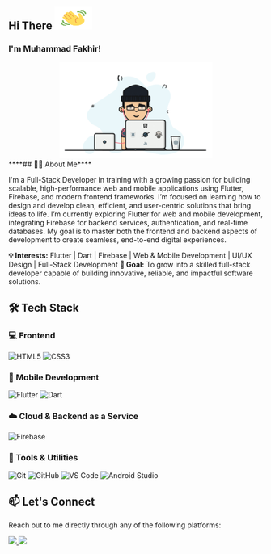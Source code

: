 <h2> Hi There 
    <img src="https://github.com/codewithowais/codewithowais/blob/master/wave.gif" 
         alt="Waving hand animated gif"
         height="45"
         width="75" />
</h2>
<h3> I'm Muhammad Fakhir!</h3>
<div align="center">
 <img src="https://github.com/codewithowais/codewithowais/blob/master/coding.gif" width="60%" loop=infinite alt="Coding Animation">
</div>
****## 👨‍💻 About Me****

I'm a Full-Stack Developer in training with a growing passion for building scalable, high-performance web and mobile applications using Flutter, Firebase, and modern frontend frameworks. I’m focused on learning how to design and develop clean, efficient, and user-centric solutions that bring ideas to life.
I’m currently exploring Flutter for web and mobile development, integrating Firebase for backend services, authentication, and real-time databases. My goal is to master both the frontend and backend aspects of development to create seamless, end-to-end digital experiences.

**💡 Interests:** Flutter | Dart | Firebase | Web & Mobile Development | UI/UX Design | Full-Stack Development
**🚀 Goal:** To grow into a skilled full-stack developer capable of building innovative, reliable, and impactful software solutions.

## 🛠 Tech Stack
### 💻 Frontend
![HTML5](https://img.shields.io/badge/-HTML5-E34F26?style=flat&logo=html5&logoColor=white)
![CSS3](https://img.shields.io/badge/-CSS3-1572B6?style=flat&logo=css3&logoColor=white)

### 📱 Mobile Development
![Flutter](https://img.shields.io/badge/-Flutter-02569B?style=flat&logo=flutter&logoColor=white)
![Dart](https://img.shields.io/badge/-Dart-0175C2?style=flat&logo=dart&logoColor=white)

### ☁️ Cloud & Backend as a Service
![Firebase](https://img.shields.io/badge/-Firebase-FFCA28?style=flat&logo=firebase&logoColor=white)

### 🔧 Tools & Utilities
![Git](https://img.shields.io/badge/-Git-F05032?style=flat&logo=git&logoColor=white)
![GitHub](https://img.shields.io/badge/-GitHub-181717?style=flat&logo=github&logoColor=white)
![VS Code](https://img.shields.io/badge/-VS_Code-007ACC?style=flat&logo=visual-studio-code&logoColor=white)
![Android Studio](https://img.shields.io/badge/-Android_Studio-3DDC84?style=flat&logo=android-studio&logoColor=white)

## 📫 Let's Connect
Reach out to me directly through any of the following platforms:

<a href="https://www.linkedin.com/in/muhammad-fakhir-a34828238/" target="_blank">
    <img src="https://img.shields.io/badge/LinkedIn-0077B5?style=for-the-badge&logo=linkedin&logoColor=white" />
    
</a>
<a href="mailto:Fakhirjalees9@gmail.com" target="_blank">
    <img src="https://img.shields.io/badge/Gmail-D14836?style=for-the-badge&logo=gmail&logoColor=white" />

    
